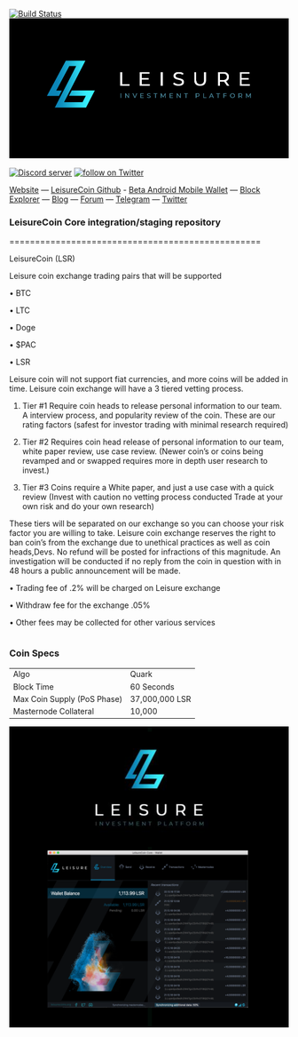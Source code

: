 [![Build Status](https://travis-ci.com/LeisureCoinProject/LeisureCoine-Core.svg?branch=master)](https://travis-ci.com/LeisureCoinProject/LeisureCoin-explorer)
![LeisureCoin Logo](https://github.com/LeisureCoinProject/LeisureCoin-Core/blob/master/src/qt/res/images/leisure_logo_concept_05.jpg)

<a href="https://discord.gg/ZasT85W"><img src="https://discordapp.com/api/guilds/364500397999652866/embed.png" alt="Discord server" /></a> <a href="https://twitter.com/intent/follow?screen_name=LeisureCoins"><img src="https://img.shields.io/twitter/follow/LeisureCoin.svg?style=social&logo=twitter" alt="follow on Twitter"></a>
                                                                                                                                                     

[Website](http://leisurecoins.org/) — [LeisureCoin Github](https://github.com/LeisureCoinProject/LeisureCoin-Core) - [Beta Android Mobile Wallet](https://drive.google.com/file/d/1hZLE47HVeH0TYlJdOS40s9clU53Szvec/view?usp=drivesdk) — [Block Explorer](https://leisurecoin.explorerhub.io/) — [Blog](https://www.reddit.com/r/LeisureCoin) — [Forum](https://bitcointalk.org/index.php?topic=5099711.0) — [Telegram](https://web.telegram.org/#/im?p=@LeisureCoins) — [Twitter](https://twitter.com/LeisureCoins)


### LeisureCoin Core integration/staging repository
=================================================

LeisureCoin (LSR)
<table>
Leisure coin exchange trading pairs that will be supported 

•  BTC

•  LTC

•  Doge

•  $PAC

•  LSR

Leisure coin will not support fiat currencies, and more coins will be added in time. Leisure coin exchange will have a 3 tiered vetting process.

1.   Tier #1 Require coin heads to release personal information to our team. A interview process, and popularity       review of the coin. These are our rating factors (safest for investor trading with minimal research required)

2.   Tier #2 Requires coin head release of personal information to our team, white paper review, use case review.       (Newer 
coin’s or coins being revamped and or swapped requires more in depth user research to invest.)

3.   Tier #3 Coins require a White paper, and just a use case with a quick review (Invest with caution no vetting       process conducted Trade at your own risk and do your own research)

These tiers will be separated on our exchange so you can choose your risk factor you are willing to take. Leisure coin exchange reserves the right to ban coin’s from the exchange due to unethical practices as well as coin heads,Devs. No refund will be posted for infractions of this magnitude. An investigation will be conducted if no reply from the coin in question with in 48 hours a public announcement will be made. 

•  Trading fee of .2% will be charged on Leisure exchange

•  Withdraw fee for the exchange .05%

•  Other fees may be collected for other various services
</table>

### Coin Specs
<table>
<tr><td>Algo</td><td>Quark</td></tr>
<tr><td>Block Time</td><td>60 Seconds</td></tr>
<tr><td>Max Coin Supply (PoS Phase)</td><td>37,000,000 LSR</td></tr>
<tr><td>Masternode Collateral</td><td>10,000</td></tr>
</table>

![LeisureCoin Logo](https://github.com/LeisureCoinProject/LeisureCoin-Core/blob/master/src/qt/res/images/leisurecoinpic.png)

